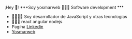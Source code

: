  ¡Hey 👋! ***Soy yosmarweb 👨🏻‍💻
  Software development ***
  
 - 🧑‍💻🇻🇪 Soy desarrollador de JavaScript y otras tecnologías
 - 👨🏻‍💻 react angular nodejs
 - Pagína [Linkedin](https://www.linkedin.com/in/yosmar-hinestroza-78784b159/, "Mi perfil")
 - [Yosmarweb](https://yosmarweb.com/, "Pagina oficial Yosmarweb")
<!---
Yosmarpc/Yosmarpc is a ✨ special ✨ repository because its `README.md` (this file) appears on your GitHub profile.
You can click the Preview link to take a look at your changes.
--->

